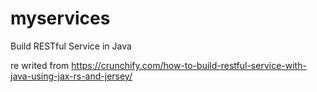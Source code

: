 # myservices
Build RESTful Service in Java

re writed from https://crunchify.com/how-to-build-restful-service-with-java-using-jax-rs-and-jersey/
